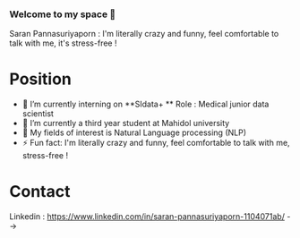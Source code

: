 ### Welcome to my space 👋

Saran Pannasuriyaporn
: I'm literally crazy and funny, feel comfortable to talk with me, it's stress-free !

# Position
- 🔭 I’m currently interning on **SIdata+ **
   Role : Medical junior data scientist
- 🌱 I’m currently a third year student at Mahidol university
- 👯 My fields of interest is Natural Language processing (NLP)
- ⚡ Fun fact: I'm literally crazy and funny, feel comfortable to talk with me, stress-free !

# Contact
Linkedin : https://www.linkedin.com/in/saran-pannasuriyaporn-1104071ab/
-->
